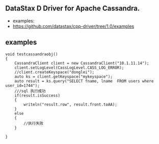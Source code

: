 
## DataStax D Driver for Apache Cassandra.

- examples:
- https://github.com/datastax/cpp-driver/tree/1.0/examples

## examples

```
void testcassandraobj()
{
	CassandraClient client = new CassandraClient("10.1.11.14");
	client.setLogLevel(CassLogLevel.CASS_LOG_ERROR);
	//client.createKeyspace("donglei");
	auto ks = client.getKeyspace("mykeyspace");
	auto result = ks.query("SELECT fname, lname  FROM users where user_id=1744");
	///sql 执行成功
	if(result.isSuccess)
	{
		writeln("result.row", result.front.toAA);
	}
	else
	{
		//执行失败
	}

}
```
